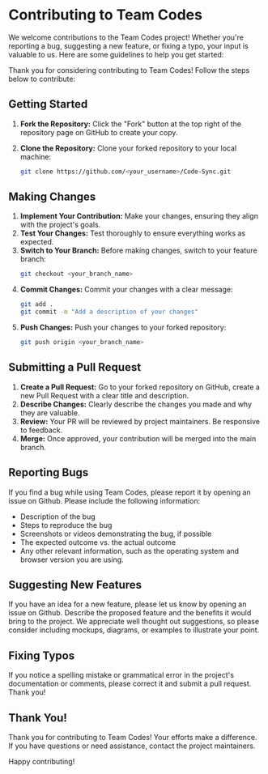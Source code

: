 # Contributing to Team Codes

We welcome contributions to the Team Codes project! Whether you're reporting a bug, suggesting a new feature, or fixing a typo, your input is valuable to us. Here are some guidelines to help you get started:

Thank you for considering contributing to Team Codes! Follow the steps below to contribute:

## Getting Started

1. **Fork the Repository:** Click the "Fork" button at the top right of the repository page on GitHub to create your copy.

2. **Clone the Repository:** Clone your forked repository to your local machine:
   ```bash
   git clone https://github.com/<your_username>/Code-Sync.git
   ```

## Making Changes

1. **Implement Your Contribution:** Make your changes, ensuring they align with the project's goals.
2. **Test Your Changes:** Test thoroughly to ensure everything works as expected.
3. **Switch to Your Branch:** Before making changes, switch to your feature branch:
   ```bash
   git checkout <your_branch_name>
   ```
4. **Commit Changes:** Commit your changes with a clear message:
   ```bash
   git add .
   git commit -m "Add a description of your changes"
   ```
5. **Push Changes:** Push your changes to your forked repository:
   ```bash
   git push origin <your_branch_name>
   ```

## Submitting a Pull Request

1. **Create a Pull Request:** Go to your forked repository on GitHub, create a new Pull Request with a clear title and description.
2. **Describe Changes:** Clearly describe the changes you made and why they are valuable.
3. **Review:** Your PR will be reviewed by project maintainers. Be responsive to feedback.
4. **Merge:** Once approved, your contribution will be merged into the main branch.

## Reporting Bugs

If you find a bug while using Team Codes, please report it by opening an issue on Github. Please include the following information:

- Description of the bug
- Steps to reproduce the bug
- Screenshots or videos demonstrating the bug, if possible
- The expected outcome vs. the actual outcome
- Any other relevant information, such as the operating system and browser version you are using.

## Suggesting New Features

If you have an idea for a new feature, please let us know by opening an issue on Github. Describe the proposed feature and the benefits it would bring to the project. We appreciate well thought out suggestions, so please consider including mockups, diagrams, or examples to illustrate your point.

## Fixing Typos

If you notice a spelling mistake or grammatical error in the project's documentation or comments, please correct it and submit a pull request. Thank you!

## Thank You!

Thank you for contributing to Team Codes! Your efforts make a difference.
If you have questions or need assistance, contact the project maintainers.

Happy contributing!
